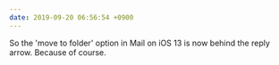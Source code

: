 ```yaml
---
date: 2019-09-20 06:56:54 +0900
---
```

So the 'move to folder' option in Mail on iOS 13 is now behind the reply arrow. Because of course.
